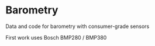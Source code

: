 # Barometry
Data and code for barometry with consumer-grade sensors

First work uses Bosch BMP280 / BMP380
